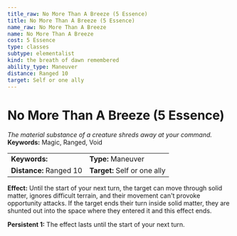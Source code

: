 ```yaml
---
title_raw: No More Than A Breeze (5 Essence)
title: No More Than A Breeze (5 Essence)
name_raw: No More Than A Breeze
name: No More Than A Breeze
cost: 5 Essence
type: classes
subtype: elementalist
kind: the breath of dawn remembered
ability_type: Maneuver
distance: Ranged 10
target: Self or one ally
---
```


# No More Than A Breeze (5 Essence)

*The material substance of a creature shreds away at your command.* **Keywords:** Magic, Ranged, Void

|                         |                              |
| :---------------------- | :--------------------------- |
| **Keywords:**           | **Type:** Maneuver           |
| **Distance:** Ranged 10 | **Target:** Self or one ally |

**Effect:** Until the start of your next turn, the target can move through solid matter, ignores difficult terrain, and their movement can't provoke opportunity attacks. If the target ends their turn inside solid matter, they are shunted out into the space where they entered it and this effect ends.

**Persistent 1:** The effect lasts until the start of your next turn.
